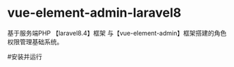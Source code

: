 # vue-element-admin-laravel8
基于服务端PHP 【laravel8.4】框架 与【vue-element-admin】框架搭建的角色权限管理基础系统。


#安装并运行



